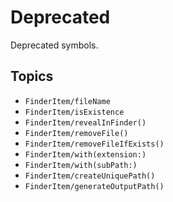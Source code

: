 # Deprecated

Deprecated symbols.

## Topics
- ``FinderItem/fileName``
- ``FinderItem/isExistence``
- ``FinderItem/revealInFinder()``
- ``FinderItem/removeFile()``
- ``FinderItem/removeFileIfExists()``
- ``FinderItem/with(extension:)``
- ``FinderItem/with(subPath:)``
- ``FinderItem/createUniquePath()``
- ``FinderItem/generateOutputPath()``
